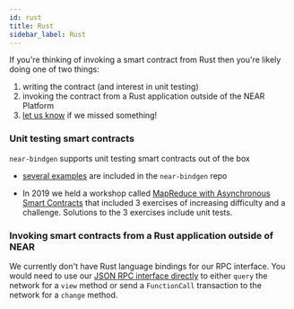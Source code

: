 ```yaml
---
id: rust
title: Rust
sidebar_label: Rust
---
```


If you're thinking of invoking a smart contract from Rust then you're likely doing one of two things:

1. writing the contract (and interest in unit testing)
2. invoking the contract from a Rust application outside of the NEAR Platform
3. [let us know](http://near.chat) if we missed something!

### Unit testing smart contracts

`near-bindgen` supports unit testing smart contracts out of the box

- [several examples](https://github.com/nearprotocol/near-bindgen/tree/master/examples) are included in the `near-bindgen` repo

- In 2019 we held a workshop called [MapReduce with Asynchronous Smart Contracts](https://github.com/nearprotocol/workshop) that included 3 exercises of increasing difficulty and a challenge.  Solutions to the 3 exercises include unit tests.

### Invoking smart contracts from a Rust application outside of NEAR

We currently don't have Rust language bindings for our RPC interface.  You would need to use our [JSON RPC interface directly](/docs/interaction/rpc) to either `query` the network for a `view` method or send a `FunctionCall` transaction to the network for a `change` method.
